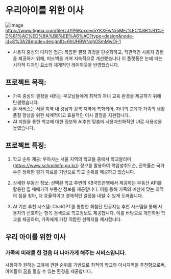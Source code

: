 # 우리아이를 위한 이사
![image](https://github.com/ubbig/kbwi/assets/81267384/b9ab272c-f5f1-43b0-88ae-58b265b38f7b)
https://www.figma.com/file/zJYP6Koxcev5YKXEwNr5ME/%EC%8B%B1%ED%81%AC%ED%8A%B8%EB%A6%AC?type=design&node-id=8%3A2&mode=design&t=6hUHBWNqh0SmMwOi-1
- 사용자 중심의 디자인 접근: 복잡한 결정 과정을 단순화하고, 직관적인 사용자 경험을 제공하기 위해, 피드백을 거쳐 지속적으로 개선했습니다
                              이 플랫폼은 눈에 띄는 시각적 디자인 요소와 체계적인 레이아웃을 반영했습니다.
   
## 프로젝트 목적:
- 가족 중심의 결정을 내리는 부모님들에게 최적의 자녀 교육 환경을 제공하기 위해 탄생했습니다. 
- 본 서비스는 서울 지역 내 강남과 강북 지역에 특화되어, 자녀의 교육과 가족의 생활 품질 향상을 위한 체계적이고 효율적인 이사 결정을 지원합니다.
- AI 지원을 통한 학교에 대한 정보와 AI추천 맞춤에 사용자친화적인 UI로 사용성을 높였습니다.

## 프로젝트 특징:
1. 학교 순위 제공: 우아사는 서울 지역의 학교들 중에서 학교알리미(https://www.schoolinfo.go.kr/) 정보를 활용하여 학업성취도순, 진학률순 국가수준
                   정확한 평가 자료를 기반으로 학교 순위를 제공하고 있습니다.

2. 상세한 부동산 정보: 선택된 학교 주변의 KB국민은행에서 제공하는 부동산 API를 활용한 집 매매가격 부동산 정보를 제공합니다.
                       이를 통해 가족의 예산에 맞는 최적의 집을 찾아, 더 효율적이고 경제적인 결정을 내릴 수 있게 도와줍니다.

3. AI 기반 추천 시스템: ChatGPT를 통합한 최첨단 인공지능 추천 시스템을 통해 사용자의 선호하는 항목 검색으로 학교정보도 제공합니다.
                        이를 바탕으로 개인화된 학교를 제공하여, 가족에게 가장 적합한 선택지를 제시합니다.


## 우리 아이를 위한 이사

### 가족의 미래를 한 걸음 더 나아가게 해주는 서비스입니다. 
사용자가 원하는 교육에 관한 순위를 기반으로 최적의 학교와 이사지역을 추천함으로써, 아이들이 꿈을 펼칠 수 있는 환경을 제공합니다.
